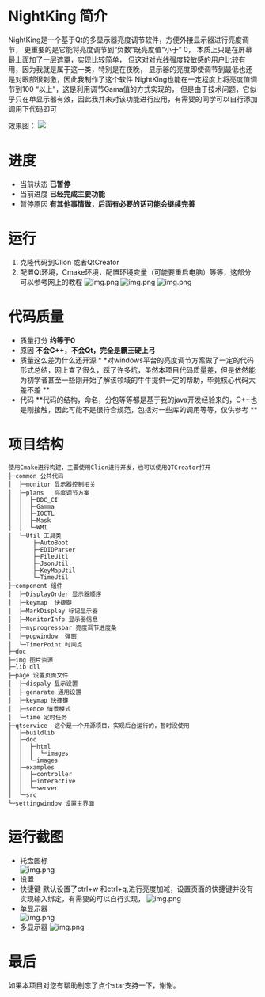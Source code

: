# NightKing 简介

NightKing是一个基于Qt的多显示器亮度调节软件，方便外接显示器进行亮度调节，
更重要的是它能将亮度调节到“负数”既亮度值“小于” 0，
本质上只是在屏幕最上面加了一层遮罩，实现比较简单，
但这对对光线强度较敏感的用户比较有用，因为我就是属于这一类，特别是在夜晚，
显示器的亮度即使调节到最低也还是对眼部很刺激，因此我制作了这个软件
NightKing也能在一定程度上将亮度值调节到100 “以上”，这是利用调节Gama值的方式实现的，
但是由于技术问题，它似乎只在单显示器有效，因此我并未对该功能进行应用，有需要的同学可以自行添加调用下代码即可

效果图：
![](doc/img_8.png)
# 进度

- 当前状态 **已暂停**
- 当前进度 **已经完成主要功能**
- 暂停原因 **有其他事情做，后面有必要的话可能会继续完善**

# 运行

1. 克隆代码到Clion 或者QtCreator
2. 配置Qt环境，Cmake环境，配置环境变量（可能要重启电脑）等等，这部分可以参考网上的教程
   ![img.png](doc/img_2.png)
   ![img.png](doc/img_1.png)
   ![img.png](doc/img_3.png)

# 代码质量

- 质量打分 **约等于0**
- 原因 **不会C++，不会Qt，完全是霸王硬上弓**
- 质量这么差为什么还开源 *
  *对windows平台的亮度调节方案做了一定的代码形式总结，网上查了很久，踩了许多坑，虽然本项目代码质量差，但是依然能为初学者甚至一些刚开始了解该领域的牛牛提供一定的帮助，毕竟核心代码大差不差
  **
- 代码 **代码的结构，命名，分包等等都是基于我的java开发经验来的，C++也是刚接触，因此可能不是很符合规范，包括对一些库的调用等等，仅供参考
  **

# 项目结构
````
使用Cmake进行构建，主要使用Clion进行开发，也可以使用QTCreator打开  
├─common 公共代码  
│  ├─monitor 显示器控制相关
│  ├─plans   亮度调节方案  
│  │  ├─DDC_CI  
│  │  ├─Gamma  
│  │  ├─IOCTL  
│  │  ├─Mask  
│  │  └─WMI  
│  └─Util 工具类  
│      ├─AutoBoot  
│      ├─EDIDParser  
│      ├─FileUitl  
│      ├─JsonUtil
│      ├─KeyMapUtil
│      └─TimeUtil
├─component 组件
│  ├─DisplayOrder 显示器顺序
│  ├─keymap  快捷键
│  ├─MarkDisplay 标记显示器
│  ├─MonitorInfo 显示器信息
│  ├─myprogressbar 亮度调节进度条
│  ├─popwindow  弹窗
│  └─TimerPoint 时间点
├─doc
├─img 图片资源
├─lib dll
├─page 设置页面文件
│  ├─dispaly 显示设置
│  ├─genarate 通用设置
│  ├─keymap 快捷键
│  ├─sence 情景模式
│  └─time 定时任务
├─qtservice  这个是一个开源项目，实现后台运行的，暂时没使用
│  ├─buildlib
│  ├─doc
│  │  ├─html
│  │  │  └─images
│  │  └─images
│  ├─examples
│  │  ├─controller
│  │  ├─interactive
│  │  └─server
│  └─src
└─settingwindow 设置主界面
````
# 运行截图

- 托盘图标  
  ![img.png](doc/img_5.png)
- 设置
- 快捷键
  默认设置了ctrl+w 和ctrl+q,进行亮度加减，设置页面的快捷键并没有实现输入绑定，有需要的可以自行实现，
  ![img.png](doc/img_6.png)
- 单显示器                                                  
  ![img.png](doc/img_4.png)
- 多显示器
  ![img.png](doc/img_7.png)
# 最后
如果本项目对您有帮助别忘了点个star支持一下，谢谢。